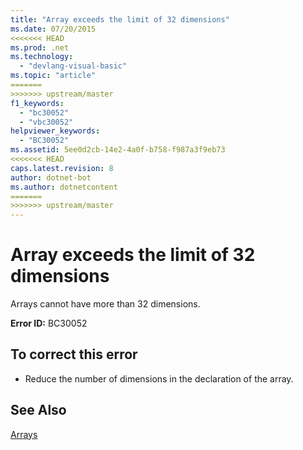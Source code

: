 ```yaml
---
title: "Array exceeds the limit of 32 dimensions"
ms.date: 07/20/2015
<<<<<<< HEAD
ms.prod: .net
ms.technology: 
  - "devlang-visual-basic"
ms.topic: "article"
=======
>>>>>>> upstream/master
f1_keywords: 
  - "bc30052"
  - "vbc30052"
helpviewer_keywords: 
  - "BC30052"
ms.assetid: 5ee0d2cb-14e2-4a0f-b758-f987a3f9eb73
<<<<<<< HEAD
caps.latest.revision: 8
author: dotnet-bot
ms.author: dotnetcontent
=======
>>>>>>> upstream/master
---
```

# Array exceeds the limit of 32 dimensions
Arrays cannot have more than 32 dimensions.  
  
 **Error ID:** BC30052  
  
## To correct this error  
  
-   Reduce the number of dimensions in the declaration of the array.  
  
## See Also  
 [Arrays](../../visual-basic/programming-guide/language-features/arrays/index.md)
